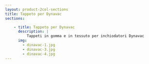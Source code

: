 ```yaml
---
layout: product-2col-sections
title: Tappeto per Dynavac
sections:

    - title: Tappeto per Dynavac
      description: |
          Tappeti in gomma e in tessuto per inchiodatori Dynavac
      img:
        - dinavac-1.jpg
        - dinavac-3.jpg
        - dinavac-4.jpg
---
```


